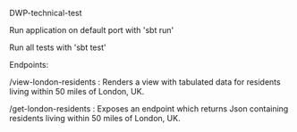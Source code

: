DWP-technical-test

Run application on default port with 'sbt run'

Run all tests with 'sbt test'

Endpoints:

/view-london-residents : Renders a view with tabulated data for residents living within 50 miles of London, UK.

/get-london-residents : Exposes an endpoint which returns Json containing residents living within 50 miles of London, UK.
